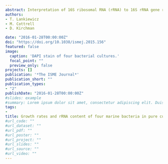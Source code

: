 ```yaml
---
abstract: Interpretation of 16S ribosomal RNA (rRNA) to 16S rRNA gene ratios (rRNA:rDNA) is based on a limited number of studies with rapidly growing copiotrophic bacteria. The most abundant bacteria in the ocean are oligotrophs, which probably grow more slowly than those bacteria whose rRNA:rDNA versus growth rate relationships are known. To examine whether rRNA:rDNA varies differently in oligotrophic marine bacteria than in copiotrophic bacteria, we used quantitative PCR and reverse transcriptase quantitative PCR to measure rRNA:rDNA in two marine copiotrophs and in two marine oligotrophs, including Candidatus Pelagibacter ubique HTCC1062, a coastal isolate of SAR11, the most abundant bacterial clade in the ocean. The rRNA:rDNA ratios for the two copiotrophs were similar to those expected on the basis of an analysis of previously studied copiotrophic bacteria, while the ratios for the two oligotrophs were substantially lower than predicted even given their slow growth rates. The rRNA:rDNA ratios determined along a transect in the Delaware estuary suggested that SAR11 bacteria grow at rates close to the growth rate in culture, while rates of the two copiotrophs were far below those observed in laboratory cultures. Our results have implications for interpreting rRNA:rDNA from natural communities, understanding growth strategies and comparing regulatory mechanisms in copiotrophs and oligotrophs.
authors:
- T. Lankiewicz
- M. Cottrell
- D. Kirchman

date: "2016-01-28T00:00:00Z"
doi: "https://doi.org/10.1038/ismej.2015.156"
featured: false
image:
  caption: 'DAPI stain of four bacterial cultures.'
  focal_point: ""
  preview_only: false
projects: []
publication: '*The ISME Journal*'
publication_short: ""
publication_types:
- "2"
publishDate: "2016-01-28T00:00:00Z"
#slides: example
#summary: Lorem ipsum dolor sit amet, consectetur adipiscing elit. Duis posuere tellus ac convallis placerat. Proin tincidunt magna sed ex sollicitudin condimentum.
tags:
- 
title: Growth rates and rRNA content of four marine bacteria in pure cultures and in the Delaware estuary
#url_code: ""
#url_dataset: ""
#url_pdf: ""
#url_poster: ""
#url_project: ""
#url_slides: ""
#url_source: ""
#url_video: ""
---
```

